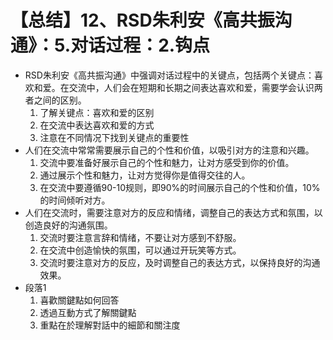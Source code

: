 # 【总结】12、RSD朱利安《高共振沟通》：5.对话过程：2.钩点

-   RSD朱利安《高共振沟通》中强调对话过程中的关键点，包括两个关键点：喜欢和爱。在交流中，人们会在短期和长期之间表达喜欢和爱，需要学会认识两者之间的区别。
    1.  了解关键点：喜欢和爱的区别
    2.  在交流中表达喜欢和爱的方式
    3.  注意在不同情况下找到关键点的重要性
-   人们在交流中常常需要展示自己的个性和价值，以吸引对方的注意和兴趣。
    1.  交流中要准备好展示自己的个性和魅力，让对方感受到你的价值。
    2.  通过展示个性和魅力，让对方觉得你是值得交往的人。
    3.  在交流中要遵循90-10规则，即90%的时间展示自己的个性和价值，10%的时间倾听对方。
-   人们在交流时，需要注意对方的反应和情绪，调整自己的表达方式和氛围，以创造良好的沟通氛围。
    1.  交流时要注意言辞和情绪，不要让对方感到不舒服。
    2.  在交流中创造愉快的氛围，可以通过开玩笑等方式。
    3.  交流时要注意对方的反应，及时调整自己的表达方式，以保持良好的沟通效果。
-   段落1
    1.  喜歡關鍵點如何回答
    2.  透過互動方式了解關鍵點
    3.  重點在於理解對話中的細節和關注度